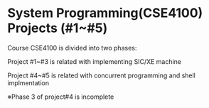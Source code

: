 # System Programming(CSE4100) Projects (#1~#5)

Course CSE4100 is divided into two phases:

Project #1~#3 is related with implementing SIC/XE machine

Project #4~#5 is related with concurrent programming and shell implmentation

※Phase 3 of project#4 is incomplete

